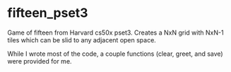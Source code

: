 fifteen_pset3
=============

Game of fifteen from Harvard cs50x pset3.  Creates a NxN grid with NxN-1 tiles which can be slid to any adjacent open space.

While I wrote most of the code, a couple functions (clear, greet, and save) were provided for me.
